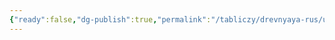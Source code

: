```yaml
---
{"ready":false,"dg-publish":true,"permalink":"/tabliczy/drevnyaya-rus/ustyuzhskoe-blagoveshhenie/","dgPassFrontmatter":true}
---
```



